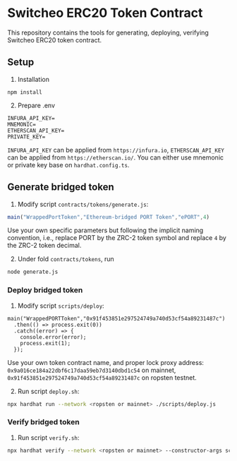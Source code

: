 # Switcheo ERC20 Token Contract

This repository contains the tools for generating, deploying, verifying Switcheo ERC20 token contract.

## Setup

1. Installation

```
npm install
```

2. Prepare .env

```
INFURA_API_KEY=
MNEMONIC=
ETHERSCAN_API_KEY=
PRIVATE_KEY=
```

`INFURA_API_KEY` can be applied from `https://infura.io`, `ETHERSCAN_API_KEY` can be applied from `https://etherscan.io/`. You can either use mnemonic or private key base on `hardhat.config.ts`.

## Generate bridged token

1. Modify script `contracts/tokens/generate.js`:

```js
main("WrappedPortToken","Ethereum-bridged PORT Token","ePORT",4)
```

Use your own specific parameters but following the implicit naming convention, i.e., replace PORT by the ZRC-2 token symbol and replace `4` by the ZRC-2 token decimal.

2. Under fold `contracts/tokens`, run

```sh
node generate.js
```

### Deploy bridged token

1. Modify script `scripts/deploy`:

```
main("WrappedPORTToken","0x91f453851e297524749a740d53cf54a89231487c")
  .then(() => process.exit(0))
  .catch((error) => {
    console.error(error);
    process.exit(1);
  });
```

Use your own token contract name, and proper lock proxy address: `0x9a016ce184a22dbf6c17daa59eb7d3140dbd1c54` on mainnet, `0x91f453851e297524749a740d53cf54a89231487c` on ropsten testnet.

2. Run script `deploy.sh`:

```sh
npx hardhat run --network <ropsten or mainnet> ./scripts/deploy.js
```

### Verify bridged token

1. Run script `verify.sh`:

```sh
npx hardhat verify --network <ropsten or mainnet> --constructor-args scripts/args.js <contract_address>
```


